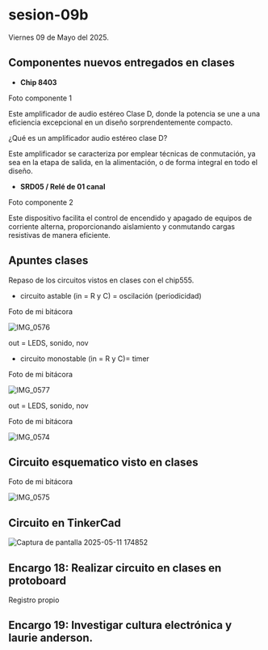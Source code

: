 # sesion-09b

Viernes 09 de Mayo del 2025.

## Componentes nuevos entregados en clases

- **Chip 8403**

Foto componente 1



Este amplificador de audio estéreo Clase D, donde la potencia se une a una eficiencia excepcional en un diseño sorprendentemente compacto.

¿Qué es un amplificador audio estéreo clase D?

Este amplificador se caracteriza por emplear técnicas de conmutación, ya sea en la etapa de salida, en la alimentación, o de forma integral en todo el diseño.

- **SRD05 / Relé de 01 canal**

Foto componente 2



Este dispositivo facilita el control de encendido y apagado de equipos de corriente alterna, proporcionando aislamiento y conmutando cargas resistivas de manera eficiente.

## Apuntes clases

Repaso de los circuitos vistos en clases con el chip555.

- circuito astable (in = R y C)  = oscilación (periodicidad)

Foto de mi bitácora

![IMG_0576](https://github.com/user-attachments/assets/ff0cfead-0879-4605-9a3a-74e0f1592352)

out = LEDS, sonido, nov

- circuito monostable (in = R y C)= timer

Foto de mi bitácora

![IMG_0577](https://github.com/user-attachments/assets/0bfb70e8-e631-450a-ab8c-71ac34a006fd)

out = LEDS, sonido, nov

Foto de mi bitácora

![IMG_0574](https://github.com/user-attachments/assets/5a00032b-ae38-49d5-975b-1a76eceb0836)

## Circuito esquematico visto en clases

Foto de mi bitácora

![IMG_0575](https://github.com/user-attachments/assets/9d331a9f-307e-4d65-8afa-a3cad4ba3303)

## Circuito en TinkerCad

![Captura de pantalla 2025-05-11 174852](https://github.com/user-attachments/assets/4f3c6a51-5cbe-4e61-9761-515284382c47)

## Encargo 18: Realizar circuito en clases en protoboard

Registro propio

## Encargo 19: Investigar cultura electrónica y laurie anderson.


